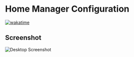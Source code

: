 # Home Manager Configuration

[![wakatime](https://wakatime.com/badge/user/d98bbc46-d96b-4611-b0b4-3956f04fcaa0/project/a54825ed-8235-4cef-a5a6-010ba8cf39f4.svg)](https://wakatime.com/badge/user/d98bbc46-d96b-4611-b0b4-3956f04fcaa0/project/a54825ed-8235-4cef-a5a6-010ba8cf39f4)

## Screenshot

![Desktop Screenshot](https://raw.githubusercontent.com/wiki/wyatt-avilla/home-manager/screenshots/desktop_screenshot.png)
